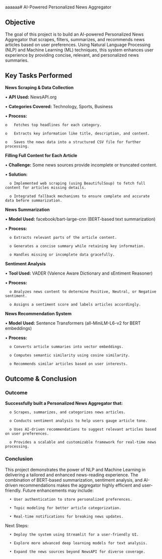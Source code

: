 aaaaaa# AI-Powered Personalized News Aggregator

## Objective
The goal of this project is to build an AI-powered Personalized News Aggregator that scrapes, filters, summarizes, and recommends news articles based on user preferences. Using Natural Language Processing (NLP) and Machine Learning (ML) techniques, this system enhances user experience by providing concise, relevant, and personalized news summaries.

## Key Tasks Performed

**News Scraping & Data Collection**
   
•	**API Used:** NewsAPI.org

•	**Categories Covered:** Technology, Sports, Business

•	**Process:**

    o	Fetches top headlines for each category.
    
    o	Extracts key information like title, description, and content.
    
    o	Saves the news data into a structured CSV file for further processing.
    

**Filling Full Content for Each Article** 

•	**Challenge:** Some news sources provide incomplete or truncated content.

•	**Solution:**

      o	Implemented web scraping (using BeautifulSoup) to fetch full content for articles missing details.

      o	Integrated fallback mechanisms to ensure complete and accurate data before summarization.

**News Summarization**

•	**Model Used:** facebook/bart-large-cnn (BERT-based text summarization)

•	**Process:**

      o	Extracts relevant parts of the article content.
      
      o	Generates a concise summary while retaining key information.
      
      o	Handles missing or incomplete data gracefully.
      

**Sentiment Analysis**

•	**Tool Used:** VADER (Valence Aware Dictionary and sEntiment Reasoner)

•	**Process:**

      o	Analyzes news content to determine Positive, Neutral, or Negative sentiment.
      
      o	Assigns a sentiment score and labels articles accordingly.

**News Recommendation System**

•	**Model Used:** Sentence Transformers (all-MiniLM-L6-v2 for BERT embeddings)

•	**Process:**

      o	Converts article summaries into vector embeddings.
      
      o	Computes semantic similarity using cosine similarity.
      
      o	Recommends similar articles based on user interests.
      

## Outcome & Conclusion
### Outcome
**Successfully built a Personalized News Aggregator that:**

      o	Scrapes, summarizes, and categorizes news articles.
      
      o	Conducts sentiment analysis to help users gauge article tone.
      
      o	Uses AI-driven recommendations to suggest relevant articles based on user preferences.
      
      o	Provides a scalable and customizable framework for real-time news processing.


### Conclusion

This project demonstrates the power of NLP and Machine Learning in delivering a tailored and enhanced news-reading experience. The combination of BERT-based summarization, sentiment analysis, and AI-driven recommendations makes the aggregator highly efficient and user-friendly. Future enhancements may include:

      •	User authentication to store personalized preferences.
      
      •	Topic modeling for better article categorization.
      
      •	Real-time notifications for breaking news updates.

 Next Steps:
 
      •	Deploy the system using Streamlit for a user-friendly UI.
      
      •	Explore more advanced deep learning models for text analysis.
      
      •	Expand the news sources beyond NewsAPI for diverse coverage.

